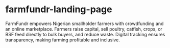 # farmfundr-landing-page
FarmFundr empowers Nigerian smallholder farmers with crowdfunding and an online marketplace. Farmers raise capital, sell poultry, catfish, crops, or BSF feed directly to bulk buyers, and reduce waste. Digital tracking ensures transparency, making farming profitable and inclusive.
